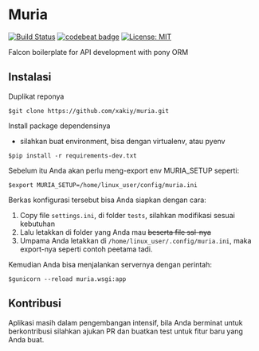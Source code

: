 Muria
=====

[![Build Status](https://travis-ci.com/xakiy/muria.svg?branch=develop)](https://travis-ci.org/xakiy/muria) [![codebeat badge](https://codebeat.co/badges/d67c212f-c32c-4498-b0d8-252fb1edd26c)](https://codebeat.co/projects/github-com-xakiy-muria-develop) [![License: MIT](https://img.shields.io/badge/License-MIT-yellow.svg)](https://opensource.org/licenses/MIT)

Falcon boilerplate for API development with pony ORM

Instalasi
---------
Duplikat reponya
```
$git clone https://github.com/xakiy/muria.git
```

Install package dependensinya
- silahkan buat environment, bisa dengan virtualenv, atau pyenv
```
$pip install -r requirements-dev.txt
```

Sebelum itu Anda akan perlu meng-export env MURIA_SETUP seperti:
 
```
$export MURIA_SETUP=/home/linux_user/config/muria.ini
```

Berkas konfigurasi tersebut bisa Anda siapkan dengan cara:
1. Copy file ```settings.ini```, di folder ```tests```, silahkan modifikasi sesuai kebutuhan
2. Lalu letakkan di folder yang Anda mau <del>beserta file ssl-nya</del>
4. Umpama Anda letakkan di ```/home/linux_user/.config/muria.ini```, maka export-nya seperti contoh peetama tadi.

Kemudian Anda bisa menjalankan servernya dengan perintah:
```
$gunicorn --reload muria.wsgi:app
```

Kontribusi
----------
Aplikasi masih dalam pengembangan intensif, bila Anda berminat untuk berkontribusi silahkan ajukan PR dan buatkan test untuk fitur baru yang Anda buat.
